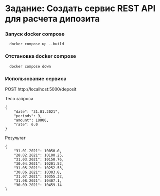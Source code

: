 # Задание: Создать сервис REST API для расчета дипозита

### Запуск docker compose
```
  docker compose up --build
```

### Отстановка docker compose
```
  docker compose down
```

### Использование сервиса

POST http://localhost:5000/deposit

Тело запроса
```
{
    "date": "31.01.2021",
    "periods": 9,
    "amount": 10000,
    "rate": 6.0
}
```

Результат
```
{
    "31.01.2021": 10050.0,
    "28.02.2021": 10100.25,
    "31.03.2021": 10150.76,
    "30.04.2021": 10201.52,
    "31.05.2021": 10252.53,
    "30.06.2021": 10303.8,
    "31.07.2021": 10355.32,
    "31.08.2021": 10407.1,
    "30.09.2021": 10459.14
}
```
